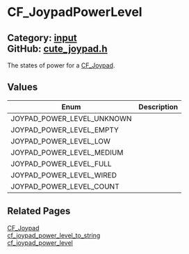 [](../header.md ':include')

# CF_JoypadPowerLevel

Category: [input](/api_reference?id=input)  
GitHub: [cute_joypad.h](https://github.com/RandyGaul/cute_framework/blob/master/include/cute_joypad.h)  
---

The states of power for a [CF_Joypad](/input/cf_joypad.md).

## Values

Enum | Description
--- | ---
JOYPAD_POWER_LEVEL_UNKNOWN | 
JOYPAD_POWER_LEVEL_EMPTY | 
JOYPAD_POWER_LEVEL_LOW | 
JOYPAD_POWER_LEVEL_MEDIUM | 
JOYPAD_POWER_LEVEL_FULL | 
JOYPAD_POWER_LEVEL_WIRED | 
JOYPAD_POWER_LEVEL_COUNT | 

## Related Pages

[CF_Joypad](/input/cf_joypad.md)  
[cf_joypad_power_level_to_string](/input/cf_joypad_power_level_to_string.md)  
[cf_joypad_power_level](/input/cf_joypad_power_level.md)  
